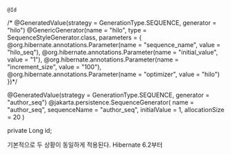     @Id
/*    @GeneratedValue(strategy = GenerationType.SEQUENCE, generator = "hilo")
@GenericGenerator(name = "hilo",
type = SequenceStyleGenerator.class,
parameters = {
@org.hibernate.annotations.Parameter(name = "sequence_name", value = "hilo_seq"),
@org.hibernate.annotations.Parameter(name = "initial_value", value = "1"),
@org.hibernate.annotations.Parameter(name = "increment_size", value = "100"),
@org.hibernate.annotations.Parameter(name = "optimizer", value = "hilo")
})*/


@GeneratedValue(strategy = GenerationType.SEQUENCE, generator = "author_seq")
@jakarta.persistence.SequenceGenerator(
name = "author_seq",
sequenceName = "author_seq",
initialValue = 1,
allocationSize = 20
)


private Long id;


기본적으로 두 상황이 동일하게 적용된다.
Hibernate 6.2부터 
